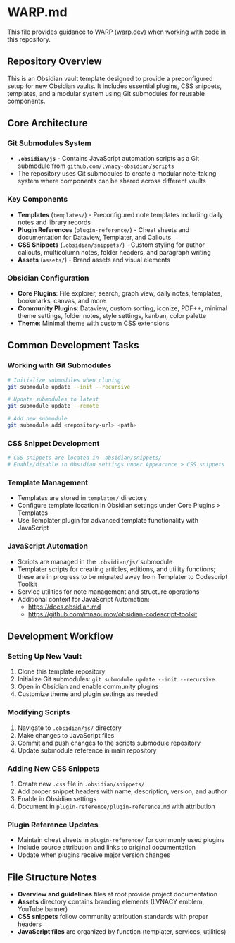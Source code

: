# WARP.md

This file provides guidance to WARP (warp.dev) when working with code in this repository.

## Repository Overview

This is an Obsidian vault template designed to provide a preconfigured setup for new Obsidian vaults. It includes essential plugins, CSS snippets, templates, and a modular system using Git submodules for reusable components.

## Core Architecture

### Git Submodules System
- **`.obsidian/js`** - Contains JavaScript automation scripts as a Git submodule from `github.com/lvnacy-obsidian/scripts`
- The repository uses Git submodules to create a modular note-taking system where components can be shared across different vaults

### Key Components
- **Templates** (`templates/`) - Preconfigured note templates including daily notes and library records
- **Plugin References** (`plugin-reference/`) - Cheat sheets and documentation for Dataview, Templater, and Callouts
- **CSS Snippets** (`.obsidian/snippets/`) - Custom styling for author callouts, multicolumn notes, folder headers, and paragraph writing
- **Assets** (`assets/`) - Brand assets and visual elements

### Obsidian Configuration
- **Core Plugins**: File explorer, search, graph view, daily notes, templates, bookmarks, canvas, and more
- **Community Plugins**: Dataview, custom sorting, iconize, PDF++, minimal theme settings, folder notes, style settings, kanban, color palette
- **Theme**: Minimal theme with custom CSS extensions

## Common Development Tasks

### Working with Git Submodules
```bash
# Initialize submodules when cloning
git submodule update --init --recursive

# Update submodules to latest
git submodule update --remote

# Add new submodule
git submodule add <repository-url> <path>
```

### CSS Snippet Development
```bash
# CSS snippets are located in .obsidian/snippets/
# Enable/disable in Obsidian settings under Appearance > CSS snippets
```

### Template Management
- Templates are stored in `templates/` directory
- Configure template location in Obsidian settings under Core Plugins > Templates
- Use Templater plugin for advanced template functionality with JavaScript

### JavaScript Automation
- Scripts are managed in the `.obsidian/js/` submodule
- Templater scripts for creating articles, editions, and utility functions; these are in progress to be migrated away from Templater to Codescript Toolkit
- Service utilities for note management and structure operations
- Additional context for JavaScript Automation:
	- https://docs.obsidian.md
	- https://github.com/mnaoumov/obsidian-codescript-toolkit

## Development Workflow

### Setting Up New Vault
1. Clone this template repository
2. Initialize Git submodules: `git submodule update --init --recursive`
3. Open in Obsidian and enable community plugins
4. Customize theme and plugin settings as needed

### Modifying Scripts
1. Navigate to `.obsidian/js/` directory
2. Make changes to JavaScript files
3. Commit and push changes to the scripts submodule repository
4. Update submodule reference in main repository

### Adding New CSS Snippets
1. Create new `.css` file in `.obsidian/snippets/`
2. Add proper snippet headers with name, description, version, and author
3. Enable in Obsidian settings
4. Document in `plugin-reference/plugin-reference.md` with attribution

### Plugin Reference Updates
- Maintain cheat sheets in `plugin-reference/` for commonly used plugins
- Include source attribution and links to original documentation
- Update when plugins receive major version changes

## File Structure Notes

- **Overview and guidelines** files at root provide project documentation
- **Assets** directory contains branding elements (LVNACY emblem, YouTube banner)
- **CSS snippets** follow community attribution standards with proper headers
- **JavaScript files** are organized by function (templater, services, utilities)
